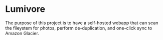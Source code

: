 # Lumivore

The purpose of this project is to have a self-hosted webapp that can scan the fileystem for photos,
perform de-duplication, and one-click sync to Amazon Glacier.